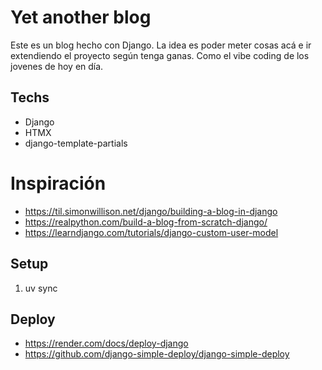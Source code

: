 # Yet another blog

Este es un blog hecho con Django. La idea es poder meter cosas acá e ir extendiendo el proyecto según tenga ganas. Como el vibe coding de los jovenes de hoy en día.

## Techs

-   Django
-   HTMX
-   django-template-partials

# Inspiración

-   https://til.simonwillison.net/django/building-a-blog-in-django
-   https://realpython.com/build-a-blog-from-scratch-django/
-   https://learndjango.com/tutorials/django-custom-user-model

## Setup

1. uv sync

## Deploy

-   https://render.com/docs/deploy-django
-   https://github.com/django-simple-deploy/django-simple-deploy
